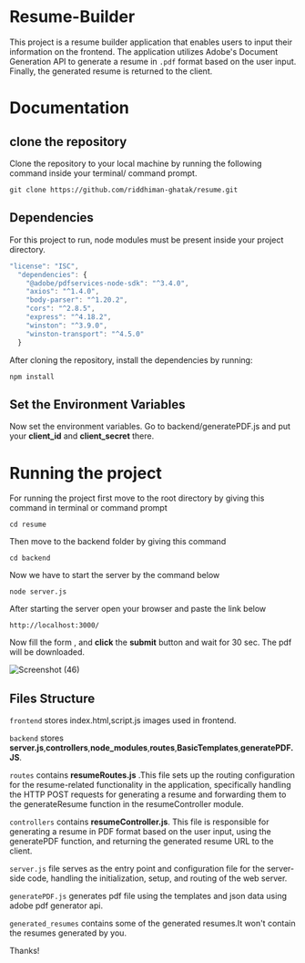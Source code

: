 # Resume-Builder
This project is a resume builder application that enables users to input their information on the frontend. The application utilizes Adobe's Document Generation API to generate a resume in ```.pdf``` format based on the user input. Finally, the generated resume is returned to the client.



# Documentation

## clone the repository

Clone the repository to your local machine by running the following command inside your terminal/ command prompt.

```shell
git clone https://github.com/riddhiman-ghatak/resume.git
```



## Dependencies

For this project to run, node modules must be present inside your project directory.
```javascript
"license": "ISC",
  "dependencies": {
    "@adobe/pdfservices-node-sdk": "^3.4.0",
    "axios": "^1.4.0",
    "body-parser": "^1.20.2",
    "cors": "^2.8.5",
    "express": "^4.18.2",
    "winston": "^3.9.0",
    "winston-transport": "^4.5.0"
  }
```

After cloning the repository, install  the dependencies by running:

```shell
npm install
```

## Set the  Environment Variables

Now set the environment variables.
Go to backend/generatePDF.js and put your **client_id** and **client_secret** there. 



# Running the project

For running the project first move to the root directory by giving this command in terminal or command prompt

```shell
cd resume
```
Then move to the backend folder by giving this command 

```shell
cd backend
```

Now we have to start the server by the command below

```shell
node server.js
```
After starting the server open your browser and paste the link below

```shell
http://localhost:3000/
```

Now fill the form , and **click** the **submit** button and wait for 30 sec. The pdf will be downloaded.



![Screenshot (46)](https://github.com/riddhiman-ghatak/resume/assets/109431506/d2abd019-dc3e-48ec-81b3-efad7436ae51)





## Files Structure

```frontend```  stores index.html,script.js images used in frontend.

```backend``` stores **server.js**,**controllers**,**node_modules**,**routes**,**BasicTemplates**,**generatePDF.JS**.

```routes``` contains **resumeRoutes.js** .This file sets up the routing configuration for the resume-related functionality in the application, specifically handling the HTTP POST requests for generating a resume and forwarding them to the generateResume function in the resumeController module.

```controllers``` contains **resumeController.js**. This file is responsible for generating a resume in PDF format based on the user input, using the generatePDF function, and returning the generated resume URL to the client.

```server.js``` file serves as the entry point and configuration file for the server-side code, handling the initialization, setup, and routing of the web server.

```generatePDF.js``` generates pdf file using the templates and json data using adobe pdf generator api.

```generated_resumes``` contains some of the generated resumes.It won't contain the resumes generated by you.





Thanks!

